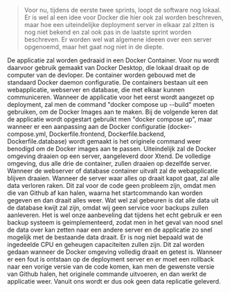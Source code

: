 > Voor nu, tijdens de eerste twee sprints, loopt de software nog lokaal. Er is wel al een idee voor Docker die hier ook zal worden beschreven, maar hoe een uiteindelijke deployment server in elkaar zal zitten is nog niet bekend en zal ook pas in de laatste sprint worden beschreven. Er worden wel wat algemene ideeen over een server opgenoemd, maar het gaat nog niet in de diepte.

De applicatie zal worden gedraaid in een Docker Container. Voor nu wordt daarvoor gebruik gemaakt van Docker Desktop, die lokaal draait op de computer van de devloper. De container worden gebouwd met de standaard Docker daemon configuratie. De containers bestaan uit een webapplicatie, webserver en database, die met elkaar kunnen communiceren. Wanneer de applicatie voor het eerst wordt aangezet op deployment, zal men de command "docker compose up --build" moeten gebruiken, om de Docker Images aan te maken. Bij de volgende keren dat de applicatie wordt opgestart gebruikt men "docker compose up", maar wanneer er een aanpassing aan de Docker configuratie (docker-compose.yml, Dockerfile.frontend, Dockerfile.backend, Dockerfile.database) wordt gemaakt is het originele command weer benodigd om de Docker images aan te passen.
Uiteindelijk zal de Docker omgeving draaien op een server, aangeleverd door Xtend. De volledige omgeving, dus alle drie de container, zullen draaien op dezelfde server. Wanneer de webserver of database container uitvalt zal de webapplicatie blijven draaien. Wanneer de server waar alles op draait kapot gaat, zal alle data verloren raken. Dit zal voor de code geen probleem zijn, omdat men die van Github af kan halen, waarna het startcommando kan worden gegeven en dan draait alles weer. Wat wel zal gebeuren is dat alle data uit de database kwijt zal zijn, omdat wij geen service voor backups zullen aanleveren. Het is wel onze aanbeveling dat tijdens het echt gebruik er een backup systeem is geimplementeerd, zodat men in het geval van nood snel de data over kan zetten naar een andere server en de applicatie zo snel mogelijk met de bestaande data draait.
Er is nog niet bepaald wat de ingedeelde CPU en geheugen capaciteiten zullen zijn. Dit zal worden gedaan wanneer de Docker omgeving volledig draait en getest is.
Wanneer er een fout is ontstaan op de deployment server en er moet een rollback naar een vorige versie van de code komen, kan men de gewenste versie van Github halen, het originele commande uitvoeren, en dan werkt de applicatie weer. Vanuit ons wordt er dus ook geen data replicatie geleverd.
